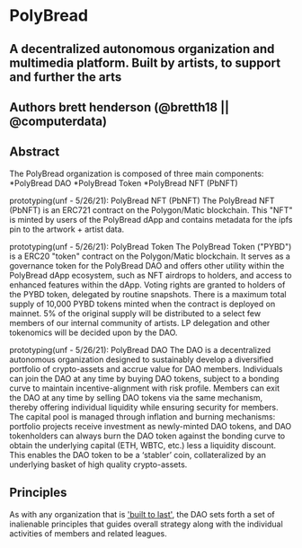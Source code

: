 # PolyBread

## A decentralized autonomous organization and multimedia platform. Built by artists, to support and further the arts

**Authors**
brett henderson (@bretth18 || @computerdata)
---

## Abstract

The PolyBread organization is composed of three main components:
    *PolyBread DAO
    *PolyBread Token
    *PolyBread NFT (PbNFT)


prototyping(unf - 5/26/21): PolyBread NFT (PbNFT)
The PolyBread NFT (PbNFT) is an ERC721 contract on the Polygon/Matic blockchain. This "NFT" is minted by users of the PolyBread dApp and contains metadata for the ipfs pin to the artwork + artist data. 


prototyping(unf - 5/26/21): PolyBread Token
The PolyBread Token ("PYBD") is a ERC20 "token" contract on the Polygon/Matic blockchain. It serves as a governance token for the PolyBread DAO and offers other utility within the PolyBread dApp ecosystem, such as NFT airdrops to holders, and access to enhanced features within the dApp. Voting rights are granted to holders of the PYBD token, delegated by routine snapshots. There is a maximum total supply of 10,000 PYBD tokens minted when the contract is deployed on mainnet. 5% of the original supply will be distributed to a select few members of our internal community of artists. LP delegation and other tokenomics will be decided upon by the DAO.



prototyping(unf - 5/26/21): PolyBread DAO
The DAO is a decentralized autonomous organization designed to sustainably develop a diversified portfolio of crypto-assets and accrue value for DAO members.  Individuals can join the DAO at any time by buying DAO tokens, subject to a bonding curve to maintain incentive-alignment with risk profile. Members can exit the DAO at any time by selling DAO tokens via the same mechanism, thereby offering individual liquidity while ensuring security for members. The capital pool is managed through inflation and burning mechanisms: portfolio projects receive investment as newly-minted DAO tokens, and DAO tokenholders can always burn the DAO token against the bonding curve to obtain the underlying capital (ETH, WBTC, etc.) less a liquidity discount. This enables the DAO token to be a ‘stabler’ coin, collateralized by an underlying basket of high quality crypto-assets.

## Principles

As with any organization that is ['built to last'](http://www.wikisummaries.org/wiki/Built_to_Last), the DAO sets forth a set of inalienable principles that guides overall strategy along with the individual activities of members and related leagues.
